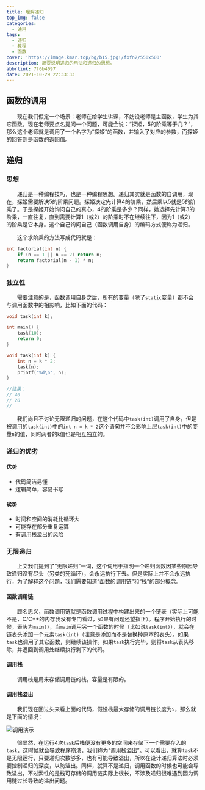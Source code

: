 ```yaml
---
title: 理解递归
top_img: false
categories:
  - 通用
tags:
  - 递归
  - 教程
  - 函数
cover: 'https://image.kmar.top/bg/b15.jpg!/fxfn2/550x500'
description: 简要说明递归的用法和递归的思想。
abbrlink: 7f6b4097
date: 2021-10-29 22:33:33
---
```


## 函数的调用

&emsp;&emsp;现在我们假定一个场景：老师在给学生讲课，不妨设老师是主函数，学生为其它函数。现在老师要点名提问一个问题，可能会说：“探姬，5的阶乘等于几？”，那么这个老师就是调用了一个名字为“探姬”的函数，并输入了对应的参数，而探姬的回答则是函数的返回值。

## 递归

### 思想

&emsp;&emsp;递归是一种编程技巧，也是一种编程思想。递归其实就是函数的自调用，现在，探姬需要解决5的阶乘问题。探姬决定先计算4的阶乘，然后乘以5就是5的阶乘了。于是探姬开始询问自己的真心，4的阶乘是多少？同样，她选择先计算3的阶乘，一直往复，直到需要计算1（或2）的阶乘时不在继续往下，因为1（或2）的阶乘是它本身。这个自己询问自己（函数调用自身）的编码方式便称为递归。

&emsp;&emsp;这个求阶乘的方法写成代码就是：

```C
int factorial(int n) {
    if (n == 1 || n == 2) return n;
    return factorial(n - 1) * n;
}
```

### 独立性

&emsp;&emsp;需要注意的是，函数调用自身之后，所有的变量（除了`static`变量）都不会与调用函数中的相影响，比如下面的代码：

```C
void task(int k);

int main() {
    task(10);
    return 0;
}

void task(int k) {
    int n = k * 2;
    task(n);
    printf("%d\n", n);
}

//结果：
// 40
// 20
//
```

&emsp;&emsp;我们尚且不讨论无限递归的问题，在这个代码中`task(int)`调用了自身，但是被调用的`task(int)`中的`int n = k * 2`这个语句并不会影响上层`task(int)`中的变量`n`的值，同时两者的`k`值也是相互独立的。

### 递归的优劣

#### 优势

<ul>
    <li>代码简洁易懂</li>
    <li>逻辑简单，容易书写</li>
</ul>

#### 劣势

<ul>
    <li>时间和空间的消耗比循环大</li>
    <li>可能存在部分重复运算</li>
    <li>有调用栈溢出的风险</li>
</ul>


### 无限递归

&emsp;&emsp;上文我们提到了“无限递归”一词，这个词用于指明一个递归函数因某些原因导致递归没有尽头（另类的死循环），会永远执行下去。但是实际上并不会永远执行，为了解释这个问题，我们需要知道“函数的调用链”和“栈”的部分概念。

#### 函数调用链

&emsp;&emsp;顾名思义，函数调用链就是函数调用过程中构建出来的一个链表（实际上可能不是，C/C++的内存我没有专门看过，如果有问题还望指正）。程序开始执行的时候，表头为`main()`，当`main`调用另一个函数的时候（比如说`task(int)`），就会在链表头添加一个元素`task(int)`（注意是添加而不是替换掉原本的表头）。如果`task`也调用了其它函数，则继续该操作。如果`task`执行完毕，则将`task`从表头移除，并返回到调用处继续执行剩下的代码。

#### 调用栈

&emsp;&emsp;调用栈是用来存储调用链的栈，容量是有限的。

#### 调用栈溢出

&emsp;&emsp;我们现在回过头来看上面的代码，假设栈最大存储的调用链长度为`5`，那么就是下面的情况：

![调用演示](https://image.kmar.top/recursion/dy.png)

&emsp;&emsp;很显然，在运行4次`task`后栈便没有更多的空间来存储下一个需要存入的`task`，这时候就会导致程序崩溃，我们称为“调用栈溢出”。可以看出，就算`task`不是无限运行，只要递归次数够多，也有可能导致溢出，所以在设计递归算法时必须要控制递归的深度，以防溢出。同样，就算不是递归，调用函数的时候也可能会导致溢出，不过索性的是栈可存储的调用链实际上很长，不涉及递归很难遇到因为调用链过长导致的溢出问题。
